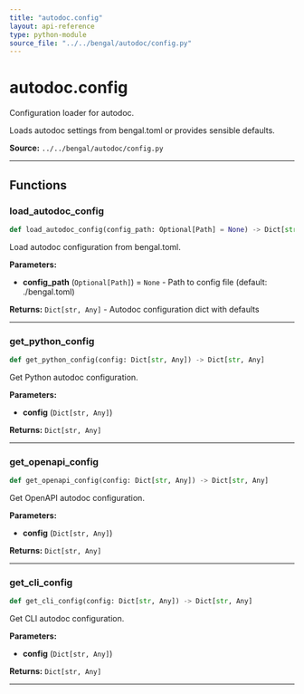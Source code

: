 ```yaml
---
title: "autodoc.config"
layout: api-reference
type: python-module
source_file: "../../bengal/autodoc/config.py"
---
```


# autodoc.config

Configuration loader for autodoc.

Loads autodoc settings from bengal.toml or provides sensible defaults.

**Source:** `../../bengal/autodoc/config.py`

---


## Functions

### load_autodoc_config

```python
def load_autodoc_config(config_path: Optional[Path] = None) -> Dict[str, Any]
```

Load autodoc configuration from bengal.toml.

**Parameters:**

- **config_path** (`Optional[Path]`) = `None` - Path to config file (default: ./bengal.toml)

**Returns:** `Dict[str, Any]` - Autodoc configuration dict with defaults





---
### get_python_config

```python
def get_python_config(config: Dict[str, Any]) -> Dict[str, Any]
```

Get Python autodoc configuration.

**Parameters:**

- **config** (`Dict[str, Any]`)

**Returns:** `Dict[str, Any]`





---
### get_openapi_config

```python
def get_openapi_config(config: Dict[str, Any]) -> Dict[str, Any]
```

Get OpenAPI autodoc configuration.

**Parameters:**

- **config** (`Dict[str, Any]`)

**Returns:** `Dict[str, Any]`





---
### get_cli_config

```python
def get_cli_config(config: Dict[str, Any]) -> Dict[str, Any]
```

Get CLI autodoc configuration.

**Parameters:**

- **config** (`Dict[str, Any]`)

**Returns:** `Dict[str, Any]`





---
